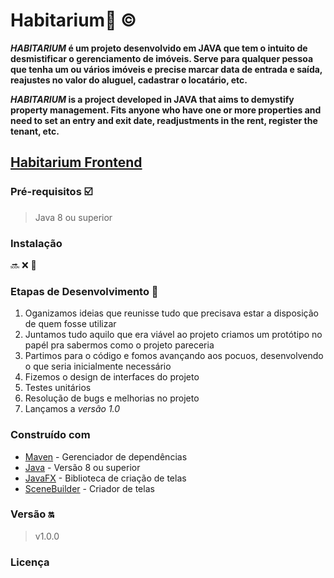 # Habitarium:house_with_garden: :copyright:

**_HABITARIUM_ é um projeto desenvolvido em JAVA que tem o intuito de desmistificar o gerenciamento de imóveis. Serve para qualquer pessoa que
tenha um ou vários imóveis e precise marcar data de entrada e saída, reajustes no valor do aluguel, cadastrar o locatário, etc.**

**_HABITARIUM_ is a project developed in JAVA that aims to demystify property management. Fits anyone who
have one or more properties and need to set an entry and exit date, readjustments in the rent, register the tenant, etc.**

## [Habitarium Frontend](https://github.com/iaagofelipe/Habitarium-Frontend)

### Pré-requisitos :ballot_box_with_check:
> Java 8 ou superior

### Instalação
:soon: :x: :wrench:

### Etapas de Desenvolvimento :construction_worker: 
1. Oganizamos ideias que reunisse tudo que precisava estar a disposição de quem fosse utilizar
2. Juntamos tudo aquilo que era viável ao projeto criamos um protótipo no papél pra sabermos como o projeto pareceria
3. Partimos para o código e fomos avançando aos pocuos, desenvolvendo o que seria inicialmente necessário
4. Fizemos o design de interfaces do projeto
5. Testes unitários
6. Resolução de bugs e melhorias no projeto
7. Lançamos a _versão 1.0_

### Construído com
- [Maven](https://maven.apache.org/) - Gerenciador de dependências
- [Java](https://www.oracle.com/technetwork/pt/java/javase/downloads/index.html) - Versão 8 ou superior
- [JavaFX](https://www.oracle.com/java/technologies/javase/javafx-overview.html) - Biblioteca de criação de telas
- [SceneBuilder](https://gluonhq.com/) - Criador de telas

### Versão :on:
> v1.0.0

### Licença 
